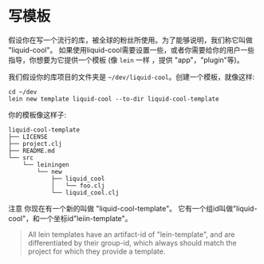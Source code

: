 # 写模板
假设你在写一个流行的库，被全球的粉丝所使用。为了能够说明，我们称它叫做 "liquid-cool"。
如果使用liquid-cool需要设置一些，或者你需要给你的用户一些指导，你想要为它提供一个模板
(像 `lein` 一样 ，提供 "app"，"plugin"等)。

我们假设你的库项目的文件夹是 `~/dev/liquid-cool`。创建一个模板，就像这样:

    cd ~/dev
    lein new template liquid-cool --to-dir liquid-cool-template

你的模板像这样子:

    liquid-cool-template
    ├── LICENSE
    ├── project.clj
    ├── README.md
    └── src
        └── leiningen
            └── new
                ├── liquid_cool
                │   └── foo.clj
                └── liquid_cool.clj

注意 你现在有一个新的叫做 "liquid-cool-template"。
它有一个组id叫做"liquid-cool"，和一个坐标id"leiin-template"。

> All lein templates have an artifact-id of "lein-template", and are
> differentiated by their group-id, which always should match the
> project for which they provide a template.
